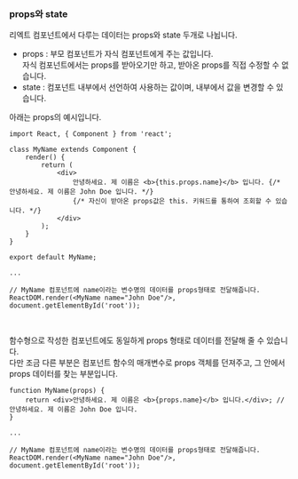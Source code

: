 ### props와 state

리엑트 컴포넌트에서 다루는 데이터는 props와 state 두개로 나뉩니다. <br>

- props : 부모 컴포넌트가 자식 컴포넌트에게 주는 값입니다. <br> 자식 컴포넌트에서는 props를 받아오기만 하고, 받아온 props를 직접 수정할 수 없습니다.
- state : 컴포넌트 내부에서 선언하여 사용하는 값이며, 내부에서 값을 변경할 수 있습니다.

아래는 props의 예시입니다.

```
import React, { Component } from 'react';

class MyName extends Component {
    render() {
        return (
            <div>
                안녕하세요. 제 이름은 <b>{this.props.name}</b> 입니다. {/* 안녕하세요. 제 이름은 John Doe 입니다. */}
                {/* 자신이 받아온 props값은 this. 키워드를 통하여 조회할 수 있습니다. */}
            </div>
        );
    }
}

export default MyName;
```

```
...

// MyName 컴포넌트에 name이라는 변수명의 데이터를 props형태로 전달해줍니다.
ReactDOM.render(<MyName name="John Doe"/>, document.getElementById('root')); 
```

<br>

함수형으로 작성한 컴포넌트에도 동일하게 props 형태로 데이터를 전달해 줄 수 있습니다. <br>
다만 조금 다른 부분은 컴포넌트 함수의 매개변수로 props 객체를 던져주고, 그 안에서 props 데이터를 찾는 부분입니다. <br>

```
function MyName(props) {
    return <div>안녕하세요. 제 이름은 <b>{props.name}</b> 입니다.</div>; // 안녕하세요. 제 이름은 John Doe 입니다.
}
```

```
...

// MyName 컴포넌트에 name이라는 변수명의 데이터를 props형태로 전달해줍니다.
ReactDOM.render(<MyName name="John Doe"/>, document.getElementById('root')); 
```
